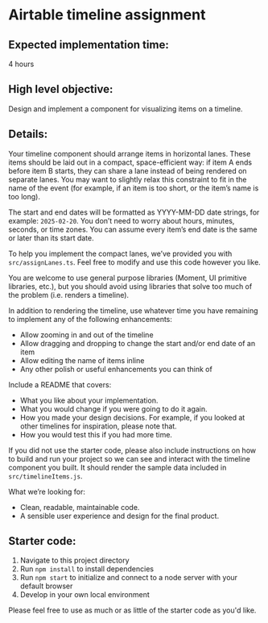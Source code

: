 # Airtable timeline assignment

## Expected implementation time:

4 hours

## High level objective:

Design and implement a component for visualizing items on a timeline.

## Details:

Your timeline component should arrange items in horizontal lanes. These items should be laid out in a compact, space-efficient way: if item A ends before item B starts, they can share a lane instead of being rendered on separate lanes. You may want to slightly relax this constraint to fit in the name of the event (for example, if an item is too short, or the item’s name is too long).

The start and end dates will be formatted as YYYY-MM-DD date strings, for example: `2025-02-20`. You don’t need to worry about hours, minutes, seconds, or time zones. You can assume every item’s end date is the same or later than its start date.

To help you implement the compact lanes, we’ve provided you with `src/assignLanes.ts`. Feel free to modify and use this code however you like.

You are welcome to use general purpose libraries (Moment, UI primitive libraries, etc.), but you should avoid using libraries that solve too much of the problem (i.e. renders a timeline).

In addition to rendering the timeline, use whatever time you have remaining to implement any of the following enhancements:

- Allow zooming in and out of the timeline
- Allow dragging and dropping to change the start and/or end date of an item
- Allow editing the name of items inline
- Any other polish or useful enhancements you can think of

Include a README that covers:

- What you like about your implementation.
- What you would change if you were going to do it again.
- How you made your design decisions. For example, if you looked at other timelines for inspiration, please note that.
- How you would test this if you had more time.

If you did not use the starter code, please also include instructions on how to build and run your project so we can see and interact with the timeline component you built. It should render the sample data included in `src/timelineItems.js`.

What we’re looking for:

- Clean, readable, maintainable code.
- A sensible user experience and design for the final product.

## Starter code:

1. Navigate to this project directory
2. Run `npm install` to install dependencies
3. Run `npm start` to initialize and connect to a node server with your default browser
4. Develop in your own local environment

Please feel free to use as much or as little of the starter code as you'd like.
